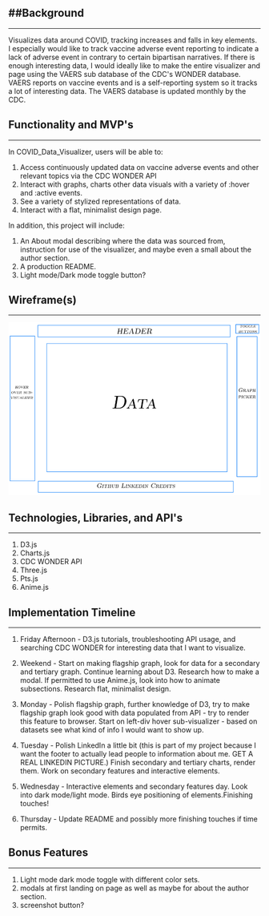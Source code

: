 ##Background
---
---
Visualizes data around COVID, tracking increases and falls in key elements. I especially would like to track vaccine adverse event reporting to indicate a lack of adverse event in contrary to certain bipartisan narratives. If there is enough interesting data, I would ideally like to make the entire visualizer and page using the VAERS sub database of the CDC's WONDER database. VAERS reports on vaccine events and is a self-reporting system so it tracks a lot of interesting data. The VAERS database is updated monthly by the CDC.


Functionality and MVP's
---
---

In COVID_Data_Visualizer, users will be able to:

1) Access continuously updated data on vaccine adverse events and other relevant topics via the CDC WONDER API
2) Interact with graphs, charts other data visuals with a variety of :hover and :active events.
3) See a variety of stylized representations of data.
4) Interact with a flat, minimalist design page.

In addition, this project will include:

1) An About modal describing where the data was sourced from, instruction for use of the visualizer, and maybe even a small about the author section.
2) A production README.
3) Light mode/Dark mode toggle button?

Wireframe(s)
---
---

![Getting Started](Covid_Data_Visualizer_Mockup.png)

Technologies, Libraries, and API's
---
---

1) D3.js
2) Charts.js
3) CDC WONDER API
4) Three.js
5) Pts.js
5) Anime.js

Implementation Timeline
---
---

1) Friday Afternoon - D3.js tutorials, troubleshooting API usage, and searching CDC WONDER for interesting data that I want to visualize.

2) Weekend - Start on making flagship graph, look for data for a secondary and tertiary graph. Continue learning about D3. Research how to make a modal. If permitted to use Anime.js, look into how to animate subsections. Research flat, minimalist design.

3) Monday - Polish flagship graph, further knowledge of D3, try to make flagship graph look good with data populated from API - try to render this feature to browser. Start on left-div hover sub-visualizer - based on datasets see what kind of info I would want to show up.

4) Tuesday - Polish LinkedIn a little bit (this is part of my project because I want the footer to actually lead people to information about me. GET A REAL LINKEDIN PICTURE.) Finish secondary and tertiary charts, render them. Work on secondary features and interactive elements.

5) Wednesday - Interactive elements and secondary features day. Look into dark mode/light mode. Birds eye positioning of elements.Finishing touches!

6) Thursday - Update README and possibly more finishing touches if time permits.


Bonus Features
---
---

1) Light mode dark mode toggle with different color sets.
2) modals at first landing on page as well as maybe for about the author section.
3) screenshot button?